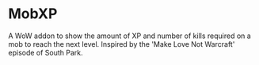 # MobXP
A WoW addon to show the amount of XP and number of kills required on a mob to reach the next level. Inspired by the 'Make Love Not Warcraft' episode of South Park.
